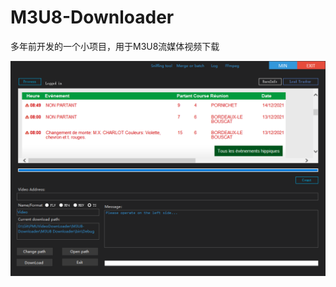 # M3U8-Downloader
多年前开发的一个小项目，用于M3U8流媒体视频下载

<img align="left"  src="https://github.com/dorisoy/M3U8-Downloader/blob/main/mu3.png" />
